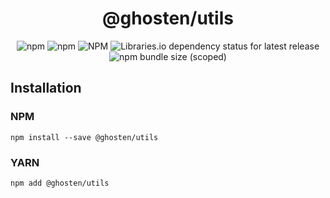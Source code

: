 <div align="center">

# @ghosten/utils

![npm](https://img.shields.io/npm/dm/@ghosten/utils?logo=npm)
![npm](https://img.shields.io/npm/v/@ghosten/utils?logo=npm)
![NPM](https://img.shields.io/npm/l/@ghosten/utils)
![Libraries.io dependency status for latest release](https://img.shields.io/librariesio/release/npm/@ghosten/utils?logo=npm)
![npm bundle size (scoped)](https://img.shields.io/bundlephobia/minzip/@ghosten/utils)

</div>

## Installation

### NPM

```shell
npm install --save @ghosten/utils
```

### YARN

```shell
npm add @ghosten/utils
```
